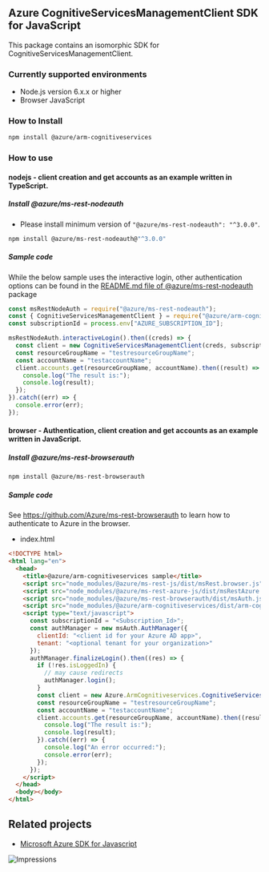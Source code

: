 ## Azure CognitiveServicesManagementClient SDK for JavaScript

This package contains an isomorphic SDK for CognitiveServicesManagementClient.

### Currently supported environments

- Node.js version 6.x.x or higher
- Browser JavaScript

### How to Install

```bash
npm install @azure/arm-cognitiveservices
```

### How to use

#### nodejs - client creation and get accounts as an example written in TypeScript.

##### Install @azure/ms-rest-nodeauth

- Please install minimum version of `"@azure/ms-rest-nodeauth": "^3.0.0"`.
```bash
npm install @azure/ms-rest-nodeauth@"^3.0.0"
```

##### Sample code

While the below sample uses the interactive login, other authentication options can be found in the [README.md file of @azure/ms-rest-nodeauth](https://www.npmjs.com/package/@azure/ms-rest-nodeauth) package
```typescript
const msRestNodeAuth = require("@azure/ms-rest-nodeauth");
const { CognitiveServicesManagementClient } = require("@azure/arm-cognitiveservices");
const subscriptionId = process.env["AZURE_SUBSCRIPTION_ID"];

msRestNodeAuth.interactiveLogin().then((creds) => {
  const client = new CognitiveServicesManagementClient(creds, subscriptionId);
  const resourceGroupName = "testresourceGroupName";
  const accountName = "testaccountName";
  client.accounts.get(resourceGroupName, accountName).then((result) => {
    console.log("The result is:");
    console.log(result);
  });
}).catch((err) => {
  console.error(err);
});
```

#### browser - Authentication, client creation and get accounts as an example written in JavaScript.

##### Install @azure/ms-rest-browserauth

```bash
npm install @azure/ms-rest-browserauth
```

##### Sample code

See https://github.com/Azure/ms-rest-browserauth to learn how to authenticate to Azure in the browser.

- index.html
```html
<!DOCTYPE html>
<html lang="en">
  <head>
    <title>@azure/arm-cognitiveservices sample</title>
    <script src="node_modules/@azure/ms-rest-js/dist/msRest.browser.js"></script>
    <script src="node_modules/@azure/ms-rest-azure-js/dist/msRestAzure.js"></script>
    <script src="node_modules/@azure/ms-rest-browserauth/dist/msAuth.js"></script>
    <script src="node_modules/@azure/arm-cognitiveservices/dist/arm-cognitiveservices.js"></script>
    <script type="text/javascript">
      const subscriptionId = "<Subscription_Id>";
      const authManager = new msAuth.AuthManager({
        clientId: "<client id for your Azure AD app>",
        tenant: "<optional tenant for your organization>"
      });
      authManager.finalizeLogin().then((res) => {
        if (!res.isLoggedIn) {
          // may cause redirects
          authManager.login();
        }
        const client = new Azure.ArmCognitiveservices.CognitiveServicesManagementClient(res.creds, subscriptionId);
        const resourceGroupName = "testresourceGroupName";
        const accountName = "testaccountName";
        client.accounts.get(resourceGroupName, accountName).then((result) => {
          console.log("The result is:");
          console.log(result);
        }).catch((err) => {
          console.log("An error occurred:");
          console.error(err);
        });
      });
    </script>
  </head>
  <body></body>
</html>
```

## Related projects

- [Microsoft Azure SDK for Javascript](https://github.com/Azure/azure-sdk-for-js)

![Impressions](https://azure-sdk-impressions.azurewebsites.net/api/impressions/azure-sdk-for-js/sdk/cognitiveservices/arm-cognitiveservices/README.png)

